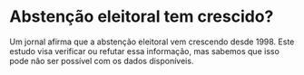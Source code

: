 # Abstenção eleitoral tem crescido?

Um jornal afirma que a abstenção eleitoral vem crescendo desde 1998. Este estudo visa verificar ou refutar essa informação, 
mas sabemos que isso pode não ser possível com os dados disponíveis.
